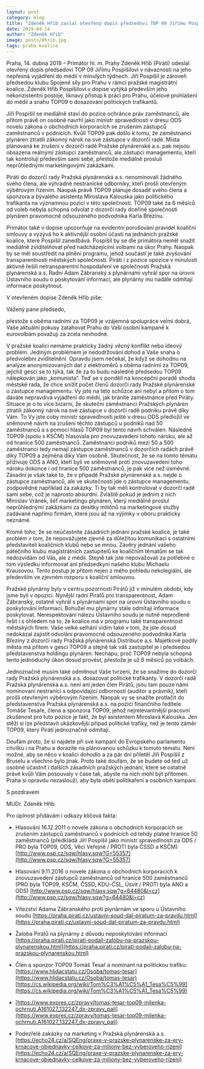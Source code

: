```yaml
---
layout: post
category: blog
title: "Zdeněk Hřib zaslal otevřený dopis předsedovi TOP 09 Jiřímu Pospíšilovi"
date: 2019-04-14
author: "Zdeněk Hřib"
image: posts/8hrib.jpg
tags: praha koalice
---
```


Praha, 14. dubna 2019 – Primátor hl. m. Prahy Zdeněk Hřib (Piráti) odeslal otevřený dopis předsedovi TOP 09 Jiřímu Pospíšilovi v návaznosti na jeho nepřesná vyjádření do médií v minulých týdnech. Jiří Pospíšil je zároveň předsedou klubu Spojené síly pro Prahu v rámci pražské magistrátní koalice. Zdeněk Hřib Pospíšilovi v dopise vytýká především jeho nekonzistentní postoje, liknavý přístup k práci pro Prahu, účelové prohlášení do médií a snahu TOP09 o dosazování politických trafikantů. 

Jiří Pospíšil se mediálně staví do pozice ochránce práv zaměstnanců, ale přitom právě on osobně navrhl jako ministr spravedlnosti v dresu ODS novelu zákona o obchodních korporacích se zrušením zástupců zaměstnanců v podnicích. Kvůli TOP09 pak došlo k tomu, že zaměstnanci plynáren ztratili zákonný nárok na své zástupce v dozorčí radě. Místa plánovaná ke zrušení v dozorčí radě Pražské plynárenské a.s. pak nejsou obsazena reálnými zástupci zaměstnanců, ale zástupci managementu, kteří tak kontrolují především sami sebe, přestože mediálně prosluli neprůhlednými marketingovými zakázkami.

Piráti do dozorčí rady Pražská plynárenská a.s. nenominovali žádného svého člena, ale výhradně nestranické odborníky, kteří prošli otevřeným výběrovým řízením. Naopak právě TOP09 plánuje dosadit svého člena a sponzora a bývalého asistenta Miroslava Kalouska jako politického trafikanta na významnou pozici v této společnosti. TOP09 také za 6 měsíců od voleb nebyla schopná odvolat z dozorčí rady dceřiné společnosti plynáren pravomocně odsouzeného podvodníka Karla Březinu.

Primátor také v dopise upozorňuje na evidentní porušování pravidel koaliční smlouvy a vyzývá ho k aktivnější osobní účasti na jednáních pražské koalice, které Pospíšil zanedbává. Pospíšil by se dle primátora neměl snažit mediálně zviditelňovat před nadcházejícími volbami na úkor Prahy. Naopak by se měl soustředit na plnění programu, jehož součástí je také zvyšování transparentnosti městských společností. Piráti i z pozice opozice v minulosti aktivně řešili netransparentní hospodaření ve společnosti Pražská plynárenská a.s. Radní Adam Zábranský s plynárnami vyhrál spor na úrovni Ústavního soudu o poskytování informací, ale plynárny mu nadále odmítají informace poskytnout.



V otevřeném dopise Zdeněk Hřib píše: 

Vážený pane předsedo,

přestože s oběma radními za TOP09 je vzájemná spolupráce velmi dobrá, Vaše aktuální pokusy zatahovat Prahu do Vaší osobní kampaně k eurovolbám považuji za zcela nevhodné.

V pražské koalici nemáme prakticky žádný věcný konflikt nebo ideový problém. Jediným problémem je nedodržování dohod a Vaše snaha o předvolební zviditelnění. Opravdu jsem nečekal, že když se dohodnu na analýze anonymizovaných dat z elektroměrů s oběma radními za TOP09, jejichž gescí se to týká, tak že za to budu následně předsedou TOP09 nálepkován jako „komunista“. Teď se v pondělí na koncepční poradě shodla městské rada, že chce snížit počet členů dozorčí rady Pražské plynárenské o zástupce managementu. Vy jste na této schůzce ani nebyl a přitom o tom dáváte nepravdivá vyjádření do médií, jak bráníte zaměstnance před Piráty. Situace je o to více bizarní, že skuteční zaměstnanci Pražských plynáren ztratili zákonný nárok na své zástupce v dozorčí radě podniku právě díky Vám. To Vy jste coby ministr spravedlnosti ještě v dresu ODS předložil ve sněmovně návrh na zrušení těchto zástupců u podniků nad 50 zaměstnanců a s pomocí hlasů TOP09 byl tento návrh schválen. Následně TOP09 (spolu s KSČM) hlasovala pro znovuzavedení tohoto nároku, ale až od hranice 500 zaměstnanců. Zaměstnanci podniků mezi 50 a 500 zaměstnanci tedy nemají zástupce zaměstnanců v dozorčích radách právě díky TOP09 a zejména díky Vám osobně. Skutečnost, že se na tomto tématu přiživuje ODS a ANO, kteří byli ve sněmovně proti znovuzavedení toho nároku dokonce i od hranice 500 zaměstnanců, je pak více než úsměvné. Zásadní je však také to, že v případě Pražské plynárenské a.s. nejde o zástupce zaměstnanců, ale ve skutečnosti jde o zástupce managementu, zodpovědné například za zakázky. Ti by tak měli kontrolovat v dozorčí radě sami sebe, což je naprosto absurdní. Zvláště pokud je jedním z nich Miroslav Vránek, šéf marketingu plynáren, který mediálně proslul neprůhlednými zakázkami za desítky miliónů na marketingové služby zadávané napřímo firmám, které jsou až na výjimky v oboru prakticky neznámé.

Kromě toho, že se neúčastníte zásadních jednání pražské koalice, je také problém v tom, že nepovažujete zjevně za důležitou komunikaci s ostatními představiteli koaličních klubů nebo se mnou. Závěry jednání vašeho pátečního klubu magistrátních zastupitelů ke koaličním tématům se tak nedozvídám od Vás, ale z médií. Stejně tak jste nepovažovali za potřebné o tom výsledku informovat ani předsedkyni našeho klubu Michaelu Krausovou. Tento postup je přitom nejen z mého pohledu nekolegiální, ale především ve zjevném rozporu s koaliční smlouvou.

Pražské plynárny byly v centru pozornosti Pirátů již v minulém období, kdy jsme byli v opozici. Nynější radní Pirátů pro transparentnost, Adam Zábranský, ostatně vyhrál s plynárnami spor na úrovni Ústavního soudu o poskytování informací. Bohužel mu plynárny stále odmítají informace poskytovat. Nerespektování nálezu Ústavního soudu je nutné neprodleně řešit i s ohledem na to, že koalice má v programu také transparentnost městských firem. Vaše velké selhání vidím také v tom, že jste dosud nedokázal zajistit odvolání pravomocně odsouzeného podvodníka Karla Březiny z dozorčí rady Pražská plynárenská Distribuce a.s. Majetkové podíly města má přitom v gesci TOP09 a stejně tak váš zastupitel je i předsedou představenstva holdingu plynáren. Nechápu, proč TOP09 nebyla schopná tento jednoduchý úkon dosud provést, přestože je už 6 měsíců po volbách.

Jednoznačně musím také odmítnout Vaše tvrzení, že se snažíme do dozorčí rady Pražská plynárenská a.s. dosazovat politické trafikanty. V dozorčí radě Pražská plynárenská a.s. není ani jeden člen Pirátů, jsou tam pouze námi nominovaní nestraníci s odpovídající odborností (auditor a právník), kteří prošli otevřeným výběrovým řízením. Naopak vy se snažíte protlačit do představenstva Pražská plynárenská a.s. na pozici finančního ředitele Tomáše Tesaře, člena a sponzora TOP09, jehož nejrelevantnější pracovní zkušenost pro tuto pozice je fakt, že byl asistentem Miroslava Kalouska. Jen stěží si lze představit ukázkovější případ politické trafiky, než je tento záměr TOP09, který Piráti jednoznačně odmítají.

Doufám proto, že si najdete při své kampani do Evropského parlamentu chvilku i na Prahu a dorazíte na plánovanou schůzku k tomuto tématu. Není možné, aby se něco v koalici dohodlo a za pár dní přiletěl Jiří Pospíšil z Bruselu a všechno bylo jinak. Proto také doufám, že se budete od teď už osobně účastnit i dalších zásadních pražských jednání, které se ostatně právě kvůli Vám posouvaly v čase tak, abyste na nich mohl být přítomen. Praha si opravdu nezaslouží, aby byla obětí politikaření a osobních kampaní.

S pozdravem

MUDr. Zdeněk Hřib

 

Pro úplnost přidávám i odkazy klíčová fakta:

* Hlasování 16.12.2011 o novele zákona o obchodních korporacích se zrušením zástupců zaměstnanců v podnicích od tehdy platné hranice 50 zaměstnanců (předkládá Jiří Pospíšil jako ministr spravedlnosti za ODS / PRO byla TOP09, ODS, Věci Veřejné / PROTI byla ČSSD a KSČM) [http://www.psp.cz/sqw/hlasy.sqw?G=55357](http://www.psp.cz/sqw/hlasy.sqw?G=55357)

* Hlasování 9.11.2016 o novele zákona o obchodních korporacích k znovuzavedení zástupců zaměstnanců od hranice 500 zaměstnanců (PRO byla TOP09, KSČM, ČSSD, KDU-ČSL, Úsvit / PROTI byla ANO a ODS) [http://www.psp.cz/sqw/hlasy.sqw?g=64480&l=cz](http://www.psp.cz/sqw/hlasy.sqw?g=64480&l=cz)

* Vítezství Adama Zábranského proti plynárnám ve sporu u Ústavního soudu [https://praha.pirati.cz/ustavni-soud-dal-piratum-za-pravdu.html](https://praha.pirati.cz/ustavni-soud-dal-piratum-za-pravdu.html)

* Žaloba Pirátů na plynárny z důvodu neposkytování informací [https://praha.pirati.cz/pirati-podali-zalobu-na-prazskou-plynarenskou.html](https://praha.pirati.cz/pirati-podali-zalobu-na-prazskou-plynarenskou.html)

* Člen a sponzor TOP09 Tomáš Tesař a nominant na politickou trafiku: [https://www.hlidacstatu.cz/Osoba/tomas-tesar](https://www.hlidacstatu.cz/Osoba/tomas-tesar) [https://cs.wikipedia.org/wiki/Tom%C3%A1%C5%A1_Tesa%C5%99](https://cs.wikipedia.org/wiki/Tom%C3%A1%C5%A1_Tesa%C5%99)

* [https://www.expres.cz/zpravy/tomas-tesar-top09-milenka-ochrnuti.A161027_132247_dx-zpravy_pali](https://www.expres.cz/zpravy/tomas-tesar-top09-milenka-ochrnuti.A161027_132247_dx-zpravy_pali)

* Podezřelé zakázky na marketing v Pražská plynárenská a.s. [https://echo24.cz/a/SQEng/praxe-v-prazske-plynarenske-za-ery-krnacove-objednavky-celkove-za-miliony-bez-vyberoveho-rizeni](https://echo24.cz/a/SQEng/praxe-v-prazske-plynarenske-za-ery-krnacove-objednavky-celkove-za-miliony-bez-vyberoveho-rizeni)

 
